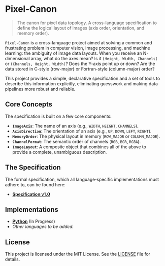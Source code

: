 # Pixel-Canon

> The canon for pixel data topology. A cross-language specification to define the logical layout of images (axis order, orientation, and memory order).

`Pixel-Canon` is a cross-language project aimed at solving a common and frustrating problem in computer vision, image processing, and machine learning: the ambiguity of image data layouts. When you receive an N-dimensional array, what do the axes mean? Is it `(Height, Width, Channels)` or `(Channels, Height, Width)`? Does the Y-axis point up or down? Are the data stored in C-style (row-major) or Fortran-style (column-major) order?

This project provides a simple, declarative specification and a set of tools to describe this information explicitly, eliminating guesswork and making data pipelines more robust and reliable.

## Core Concepts

The specification is built on a few core components:

*   **`ImageAxis`**: The name of an axis (e.g., `WIDTH`, `HEIGHT`, `CHANNELS`).
*   **`AxisDirection`**: The orientation of an axis (e.g., `UP`, `DOWN`, `LEFT`, `RIGHT`).
*   **`MemoryOrder`**: The physical layout in memory (`ROW_MAJOR` or `COLUMN_MAJOR`).
*   **`ChannelFormat`**: The semantic order of channels (`RGB`, `BGR`, `RGBA`).
*   **`ImageLayout`**: A composite object that combines all of the above to provide a complete, unambiguous description.

## The Specification

The formal specification, which all language-specific implementations must adhere to, can be found here:
*   **[Specification v1.0](./spec/v1.0.md)**

## Implementations

*   **[Python](./python/)** (In Progress)
*   *Other languages to be added.*

## License

This project is licensed under the MIT License. See the [LICENSE](./LICENSE) file for details.
